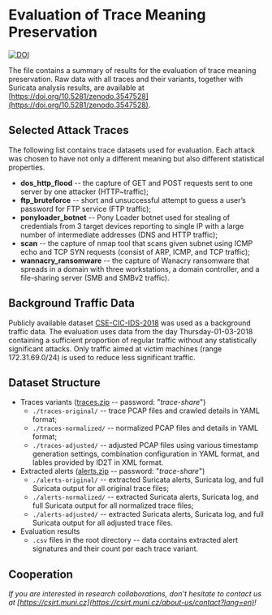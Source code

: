 # Evaluation of Trace Meaning Preservation

[![DOI](https://zenodo.org/badge/DOI/10.5281/zenodo.3547528.svg)](https://doi.org/10.5281/zenodo.3547528)

The file contains a summary of results for the evaluation of trace meaning preservation. Raw data with all traces and their variants, together with Suricata analysis results, are available at [https://doi.org/10.5281/zenodo.3547528](https://doi.org/10.5281/zenodo.3547528).


## Selected Attack Traces

The following list contains trace datasets used for evaluation. Each attack was chosen to have not only a different meaning but also different statistical properties.

* **dos_http_flood** -- the capture of GET and POST requests sent to one server by one attacker (HTTP~traffic);
* **ftp_bruteforce** -- short and unsuccessful attempt to guess a user’s password for FTP service (FTP traffic);
* **ponyloader_botnet** -- Pony Loader botnet used for stealing of credentials from 3 target devices reporting to single IP with a large number of intermediate addresses (DNS and HTTP traffic);
* **scan** -- the capture of nmap tool that scans given subnet using ICMP echo and TCP SYN requests (consist of ARP, ICMP, and TCP traffic);
* **wannacry_ransomware** -- the capture of Wanacry ransomware that spreads in a domain with three workstations, a domain controller, and a file-sharing server (SMB and SMBv2 traffic).


## Background Traffic Data

Publicly available dataset [CSE-CIC-IDS-2018](https://www.unb.ca/cic/datasets/ids-2018.html) was used as a background traffic data. The evaluation uses data from the day Thursday-01-03-2018 containing a sufficient proportion of regular traffic without any statistically significant attacks. Only traffic aimed at victim machines (range 172.31.69.0/24) is used to reduce less significant traffic.


## Dataset Structure

* Traces variants ([traces.zip](https://zenodo.org/record/3547528/files/traces.zip) -- password: "*trace-share*")
    * `./traces-original/` -- trace PCAP files and crawled details in YAML format;
    * `./traces-normalized/` -- normalized PCAP files and details in YAML format;
    * `./traces-adjusted/` -- adjusted PCAP files using various timestamp generation settings, combination configuration in YAML format, and lables provided by ID2T in XML format.
* Extracted alerts ([alerts.zip](https://zenodo.org/record/3547528/files/alerts.zip) -- password: "*trace-share*")
    * `./alerts-original/` -- extracted Suricata alerts, Suricata log, and full Suricata output for all original trace files;
    * `./alerts-normalized/` -- extracted Suricata alerts, Suricata log, and full Suricata output for all normalized trace files;
    * `./alerts-adjusted/` -- extracted Suricata alerts, Suricata log, and full Suricata output for all adjusted trace files.
* Evaluation results 
    * `.csv` files in the root directory -- data contains extracted alert signatures and their count per each trace variant.


## Cooperation

*If you are interested in research collaborations, don't hesitate to contact us at  [https://csirt.muni.cz](https://csirt.muni.cz/about-us/contact?lang=en)!*
